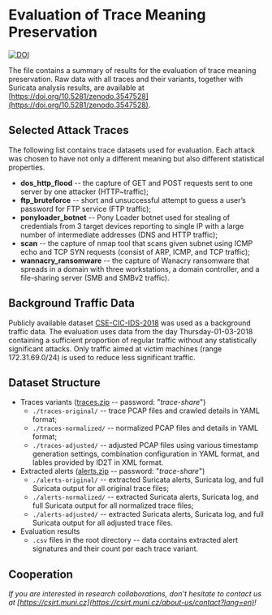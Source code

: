 # Evaluation of Trace Meaning Preservation

[![DOI](https://zenodo.org/badge/DOI/10.5281/zenodo.3547528.svg)](https://doi.org/10.5281/zenodo.3547528)

The file contains a summary of results for the evaluation of trace meaning preservation. Raw data with all traces and their variants, together with Suricata analysis results, are available at [https://doi.org/10.5281/zenodo.3547528](https://doi.org/10.5281/zenodo.3547528).


## Selected Attack Traces

The following list contains trace datasets used for evaluation. Each attack was chosen to have not only a different meaning but also different statistical properties.

* **dos_http_flood** -- the capture of GET and POST requests sent to one server by one attacker (HTTP~traffic);
* **ftp_bruteforce** -- short and unsuccessful attempt to guess a user’s password for FTP service (FTP traffic);
* **ponyloader_botnet** -- Pony Loader botnet used for stealing of credentials from 3 target devices reporting to single IP with a large number of intermediate addresses (DNS and HTTP traffic);
* **scan** -- the capture of nmap tool that scans given subnet using ICMP echo and TCP SYN requests (consist of ARP, ICMP, and TCP traffic);
* **wannacry_ransomware** -- the capture of Wanacry ransomware that spreads in a domain with three workstations, a domain controller, and a file-sharing server (SMB and SMBv2 traffic).


## Background Traffic Data

Publicly available dataset [CSE-CIC-IDS-2018](https://www.unb.ca/cic/datasets/ids-2018.html) was used as a background traffic data. The evaluation uses data from the day Thursday-01-03-2018 containing a sufficient proportion of regular traffic without any statistically significant attacks. Only traffic aimed at victim machines (range 172.31.69.0/24) is used to reduce less significant traffic.


## Dataset Structure

* Traces variants ([traces.zip](https://zenodo.org/record/3547528/files/traces.zip) -- password: "*trace-share*")
    * `./traces-original/` -- trace PCAP files and crawled details in YAML format;
    * `./traces-normalized/` -- normalized PCAP files and details in YAML format;
    * `./traces-adjusted/` -- adjusted PCAP files using various timestamp generation settings, combination configuration in YAML format, and lables provided by ID2T in XML format.
* Extracted alerts ([alerts.zip](https://zenodo.org/record/3547528/files/alerts.zip) -- password: "*trace-share*")
    * `./alerts-original/` -- extracted Suricata alerts, Suricata log, and full Suricata output for all original trace files;
    * `./alerts-normalized/` -- extracted Suricata alerts, Suricata log, and full Suricata output for all normalized trace files;
    * `./alerts-adjusted/` -- extracted Suricata alerts, Suricata log, and full Suricata output for all adjusted trace files.
* Evaluation results 
    * `.csv` files in the root directory -- data contains extracted alert signatures and their count per each trace variant.


## Cooperation

*If you are interested in research collaborations, don't hesitate to contact us at  [https://csirt.muni.cz](https://csirt.muni.cz/about-us/contact?lang=en)!*
